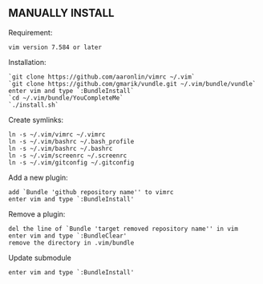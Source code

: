 MANUALLY INSTALL
----------------

Requirement:

    vim version 7.584 or later

Installation:

    `git clone https://github.com/aaronlin/vimrc ~/.vim`
    `git clone https://github.com/gmarik/vundle.git ~/.vim/bundle/vundle`
    enter vim and type `:BundleInstall`
    `cd ~/.vim/bundle/YouCompleteMe`
    `./install.sh`

Create symlinks:

    ln -s ~/.vim/vimrc ~/.vimrc
    ln -s ~/.vim/bashrc ~/.bash_profile
    ln -s ~/.vim/bashrc ~/.bashrc
    ln -s ~/.vim/screenrc ~/.screenrc
    ln -s ~/.vim/gitconfig ~/.gitconfig

Add a new plugin:

    add `Bundle 'github repository name'' to vimrc
    enter vim and type `:BundleInstall'

Remove a plugin:

    del the line of `Bundle 'target removed repository name'' in vim
    enter vim and type `:BundleClear'
    remove the directory in .vim/bundle

Update submodule

    enter vim and type `:BundleInstall'

